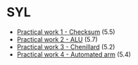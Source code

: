 # SYL
- [Practical work 1 - Checksum](https://github.com/HEIG-VD-Edison-Sahitaj/syl/tree/main/practical-work-1) (5.5)
- [Practical work 2 - ALU](https://github.com/HEIG-VD-Edison-Sahitaj/syl/tree/main/practical-work-2) (5.7)
- [Practical work 3 - Chenillard](https://github.com/HEIG-VD-Edison-Sahitaj/syl/tree/main/practical-work-3) (5.2)
- [Practical work 4 - Automated arm](https://github.com/HEIG-VD-Edison-Sahitaj/syl/tree/main/practical-work-4) (5.4)
